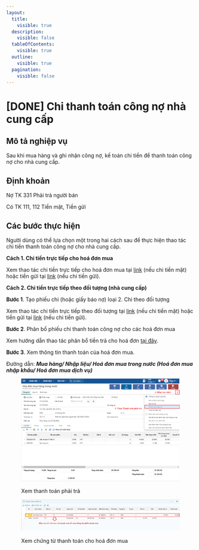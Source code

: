 ```yaml
---
layout:
  title:
    visible: true
  description:
    visible: false
  tableOfContents:
    visible: true
  outline:
    visible: true
  pagination:
    visible: false
---
```


# \[DONE] Chi thanh toán công nợ nhà cung cấp

## Mô tả nghiệp vụ

Sau khi mua hàng và ghi nhận công nợ, kế toán chi tiền để thanh toán công nợ cho nhà cung cấp.

## Định khoản

Nợ TK 331 Phải trả người bán

Có TK 111, 112 Tiền mặt, Tiền gửi&#x20;

## Các bước thực hiện

Người dùng có thể lựa chọn một trong hai cách sau để thực hiện thao tác chi tiền thanh toán công nợ cho nhà cung cấp.

**Cách 1. Chi tiền trực tiếp cho hoá đơn mua**

Xem thao tác chi tiền trực tiếp cho hoá đơn mua tại [link](../../tien-mat/chi-tien/tra-tien-hang-theo-hoa-don.md) (nếu chi tiền mặt) hoặc tiền gửi tại [link](../../tien-g-i-ngan-hang/chi-tien/tra-tien-ncc-theo-hd-bang-tgnh.md) (nếu chi tiền gửi).

**Cách 2. Chi tiền trực tiếp theo đối tượng (nhà cung cấp)**

**Bước 1**. Tạo phiếu chi (hoặc giấy báo nợ) loại 2. Chi theo đối tượng

Xem thao tác chi tiền trực tiếp theo đối tượng tại [link](../../tien-mat/chi-tien/chi-tien-theo-doi-tuong-va-nhieu-doi-tuong-bang-tien-mat.md) (nếu chi tiền mặt) hoặc tiền gửi tại [link](done-chi-thanh-toan-cong-no-nha-cung-cap.md) (nếu chi tiền gửi).

**Bước 2**. Phân bổ phiếu chi thanh toán công nợ cho các hoá đơn mua

Xem hướng dẫn thao tác phân bổ tiền trả cho hoá đơn [tại đây](../quan-ly-tuoi-no-hoa-don/phan-bo-tien-tra-cho-hoa-don.md).

**Bước 3**. Xem thông tin thanh toán của hoá đơn mua.

Đường dẫn: _**Mua hàng/ Nhập liệu/ Hoá đơn mua trong nước (Hoá đơn mua nhập khẩu/ Hoá đơn mua dịch vụ)**_

<figure><img src="../../.gitbook/assets/xem cttt 1.png" alt=""><figcaption><p>Xem thanh toán phải trả</p></figcaption></figure>

<figure><img src="../../.gitbook/assets/xem cttt 2.png" alt=""><figcaption><p>Xem chứng từ thanh toán cho hoá đơn mua</p></figcaption></figure>

